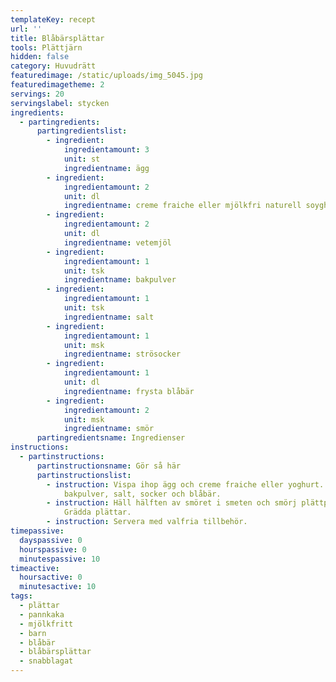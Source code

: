 ```yaml
---
templateKey: recept
url: ''
title: Blåbärsplättar
tools: Plättjärn
hidden: false
category: Huvudrätt
featuredimage: /static/uploads/img_5045.jpg
featuredimagetheme: 2
servings: 20
servingslabel: stycken
ingredients:
  - partingredients:
      partingredientslist:
        - ingredient:
            ingredientamount: 3
            unit: st
            ingredientname: ägg
        - ingredient:
            ingredientamount: 2
            unit: dl
            ingredientname: creme fraiche eller mjölkfri naturell soyghurt
        - ingredient:
            ingredientamount: 2
            unit: dl
            ingredientname: vetemjöl
        - ingredient:
            ingredientamount: 1
            unit: tsk
            ingredientname: bakpulver
        - ingredient:
            ingredientamount: 1
            unit: tsk
            ingredientname: salt
        - ingredient:
            ingredientamount: 1
            unit: msk
            ingredientname: strösocker
        - ingredient:
            ingredientamount: 1
            unit: dl
            ingredientname: frysta blåbär
        - ingredient:
            ingredientamount: 2
            unit: msk
            ingredientname: smör
      partingredientsname: Ingredienser
instructions:
  - partinstructions:
      partinstructionsname: Gör så här
      partinstructionslist:
        - instruction: Vispa ihop ägg och creme fraiche eller yoghurt. Rör ner mjöl,
            bakpulver, salt, socker och blåbär.
        - instruction: Häll hälften av smöret i smeten och smörj plättpannan med resten.
            Grädda plättar.
        - instruction: Servera med valfria tillbehör.
timepassive:
  dayspassive: 0
  hourspassive: 0
  minutespassive: 10
timeactive:
  hoursactive: 0
  minutesactive: 10
tags:
  - plättar
  - pannkaka
  - mjölkfritt
  - barn
  - blåbär
  - blåbärsplättar
  - snabblagat
---
```

